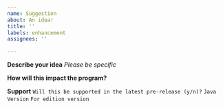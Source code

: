 ```yaml
---
name: Suggestion
about: An idea!
title: ''
labels: enhancement
assignees: ''

---
```


**Describe your idea**
_Please be specific_

**How will this impact the program?**

**Support**
`Will this be supported in the latest pre-release (y/n)?`
`Java Version`
`For edition version`
